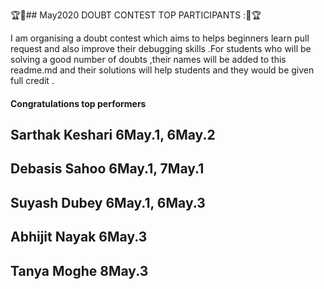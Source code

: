 🏆🌟## May2020 DOUBT CONTEST TOP PARTICIPANTS :🌟🏆

I am organising a doubt contest which aims to helps beginners learn pull request and also improve their debugging skills .For students who will be solving a good number of doubts ,their names will be added to this readme.md and their solutions will help students and they would be given full credit .


#### Congratulations top performers

## Sarthak Keshari  6May.1, 6May.2
## Debasis Sahoo    6May.1, 7May.1
## Suyash Dubey     6May.1, 6May.3
## Abhijit Nayak    6May.3
## Tanya Moghe      8May.3
